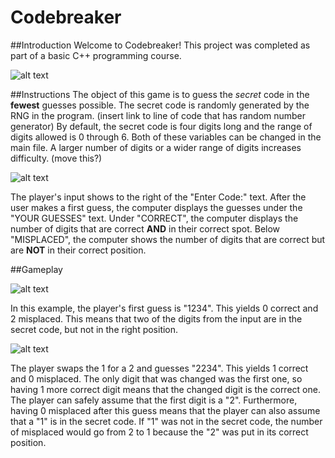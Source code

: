 # Codebreaker #

##Introduction
Welcome to Codebreaker! This project was completed as part of a basic C++ programming course.

![alt text](http://i.imgur.com/9WxVzoD.jpg)

##Instructions
The object of this game is to guess the *secret* code in the **fewest** guesses possible. The secret code is randomly generated by the RNG in the program. (insert link to line of code that has random number generator) By default, the secret code is four digits long and the range of digits allowed is 0 through 6. Both of these variables can be changed in the main file. A larger number of digits or a wider range of digits increases difficulty. (move this?)

![alt text](http://i.imgur.com/AJRivym.jpg)

The player's input shows to the right of the "Enter Code:" text. After the user makes a first guess, the computer displays the guesses under the "YOUR GUESSES" text. Under "CORRECT", the computer displays the number of digits that are correct **AND** in their correct spot. Below "MISPLACED", the computer shows the number of digits that are correct but are **NOT** in their correct position.

##Gameplay

![alt text](http://i.imgur.com/zm1LqLd.jpg)

In this example, the player's first guess is "1234". This yields 0 correct and 2 misplaced. This means that two of the digits from the input are in the secret code, but not in the right position. 

![alt text](http://i.imgur.com/sIfAFtM.jpg)

The player swaps the 1 for a 2 and guesses "2234". This yields 1 correct and 0 misplaced. The only digit that was changed was the first one, so having 1 more correct digit means that the changed digit is the correct one. The player can safely assume that the first digit is a "2".
Furthermore, having 0 misplaced after this guess means that the player can also assume that a "1" is in the secret code. If "1" was not in the secret code, the number of misplaced would go from 2 to 1 because the "2" was put in its correct position.
